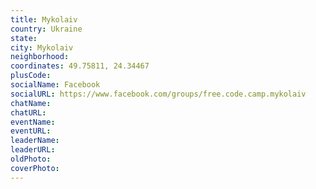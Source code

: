 ```yaml
---
title: Mykolaiv
country: Ukraine
state: 
city: Mykolaiv
neighborhood: 
coordinates: 49.75811, 24.34467
plusCode:
socialName: Facebook
socialURL: https://www.facebook.com/groups/free.code.camp.mykolaiv
chatName:
chatURL:
eventName:
eventURL:
leaderName:
leaderURL:
oldPhoto: 
coverPhoto:
---
```

